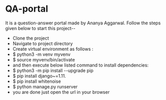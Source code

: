 # QA-portal
It is a question-answer portal made by Ananya Aggarwal.
Follow the steps given below to start this project--

- Clone the project
- Navigate to project directory
- Create virtual environment as follows :
- $ python3 -m venv myvenv
- $ source myvenv/bin/activate
- and then execute below listed command to install dependencies:
- $ python3 -m pip install --upgrade pip
- $ pip install django~=1.11.
- $ pip install whitenoise
- $ python manage.py runserver
- you are done just open the url in your browser 
